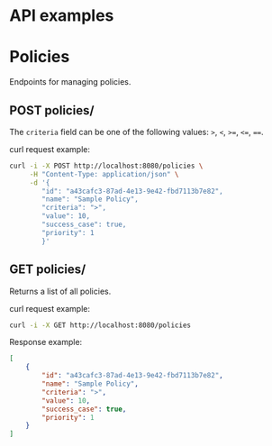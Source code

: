 # API examples

# Policies
Endpoints for managing policies.

## POST policies/

The `criteria` field can be one of the following values: `>`, `<`, `>=`, `<=`, `==`.

curl request example:


```bash
curl -i -X POST http://localhost:8080/policies \
     -H "Content-Type: application/json" \
     -d '{
        "id": "a43cafc3-87ad-4e13-9e42-fbd7113b7e82",
        "name": "Sample Policy",
        "criteria": ">",
        "value": 10,
        "success_case": true,
        "priority": 1
        }'
```

## GET policies/

Returns a list of all policies.

curl request example:

```bash
curl -i -X GET http://localhost:8080/policies
```

Response example:

```json
[
    {
        "id": "a43cafc3-87ad-4e13-9e42-fbd7113b7e82",
        "name": "Sample Policy",
        "criteria": ">",
        "value": 10,
        "success_case": true,
        "priority": 1
    }
]
```
